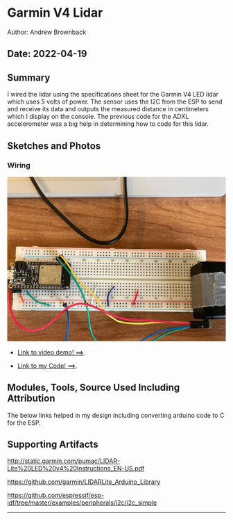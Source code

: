 #  Garmin V4 Lidar

Author: Andrew Brownback

Date: 2022-04-19
-----

## Summary

I wired the lidar using the specifications sheet for the Garmin V4 LED lidar which uses 5 volts of power. The sensor uses the I2C from the ESP to send and receive its data and outputs the measured distance in centimeters which I display on the console. The previous code for the ADXL accelerometer was a big help in determining how to code for this lidar. 


## Sketches and Photos
### Wiring
![Wiring](./images/wiring.jpg)

- [Link to video demo! ==>](https://drive.google.com/file/d/1oMpEqmCUMGvd4mJ5XvuvR0u_Xt-aoJWY/view?usp=sharing).


- [Link to my Code! ==>](https://github.com/BU-EC444/Brownback-Andrew/tree/master/skills/cluster-5/31/code).

## Modules, Tools, Source Used Including Attribution

The below links helped in my design including converting arduino code to C for the ESP. 

## Supporting Artifacts

http://static.garmin.com/pumac/LIDAR-Lite%20LED%20v4%20Instructions_EN-US.pdf

https://github.com/garmin/LIDARLite_Arduino_Library

https://github.com/espressif/esp-idf/tree/master/examples/peripherals/i2c/i2c_simple

-----
